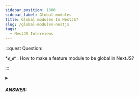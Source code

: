```yaml
---
sidebar_position: 1000
sidebar_label: Global modules
title: Global modules In NestJS?
slug: /global-modules-nestjs
tags:
  - NestJS Interviews
---
```


:::quest Question:

\***`ಠ_ಠ`**\* : 
How to make a feature module to be global in NextJS?

:::

<details>
  <summary><h5>ANSWER:</h5></summary>

  \***`◔̯◔`**\* : 
  Just use `@Global` decorator. After making the module global, other modules that wish to inject it's service will not need to import it. But Making everything global is not a good design decision.
  ```ts
  @Global() // other modules can access exported controllers & services
  @Module({
    controllers: [MyController],
    providers: [MyService],
    exports: [MyController, MyService],
  })
  export class FeatureModule {}
  ```

</details>